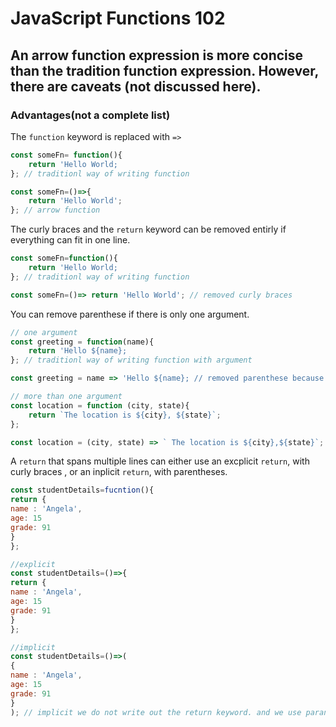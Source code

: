 # JavaScript Functions 102
## An arrow function expression is more concise than the tradition function expression. However, there are caveats (not discussed here). 

### Advantages(not a complete list)

The `function` keyword is replaced with `=>`
```javascript
const someFn= function(){
    return 'Hello World;
}; // traditionl way of writing function

const someFn=()=>{
    return 'Hello World';
}; // arrow function
```


The curly braces and the `return` keyword can be removed entirly if everything can fit in one line.

```javascript
const someFn=function(){
    return 'Hello World;
}; // traditionl way of writing function

const someFn=()=> return 'Hello World'; // removed curly braces 
```
You can remove parenthese if there is only one argument.
```javascript
// one argument
const greeting = function(name){
    return 'Hello ${name};
}; // traditionl way of writing function with argument

const greeting = name => 'Hello ${name}; // removed parenthese because it's one arugment and this rules applies. it makes the code shorter and fsster to write. 

// more than one argument
const location = function (city, state){
    return `The location is ${city}, ${state}`;
};

const location = (city, state) => ` The location is ${city},${state}`;
```

A `return` that spans multiple lines can either use an excplicit `return`, with curly braces , or an inplicit `return`, with parentheses.

```javascript
const studentDetails=fucntion(){
return {
name : 'Angela', 
age: 15
grade: 91
}
};

//explicit
const studentDetails=()=>{
return {
name : 'Angela', 
age: 15
grade: 91
}
};

//implicit
const studentDetails=()=>(
{
name : 'Angela', 
age: 15
grade: 91
}
); // implicit we do not write out the return keyword. and we use parantheses 









```